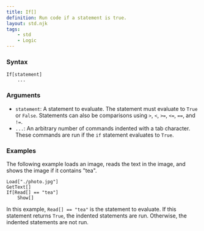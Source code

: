 ```yaml
---
title: If[]
definition: Run code if a statement is true.
layout: std.njk
tags:
    - std
    - Logic
---
```


### Syntax

```
If[statement]
    ...
```

### Arguments

- `statement`: A statement to evaluate. The statement must evaluate to `True` or `False`. Statements can also be comparisons using `>`, `<`, `>=`, `<=`, `==`, and `!=`.
- `...`: An arbitrary number of commands indented with a tab character. These commands are run if the `if` statement evaluates to `True`.

### Examples

The following example loads an image, reads the text in the image, and shows the image if it contains "tea".

```
Load["./photo.jpg"]
GetText[]
If[Read[] == "tea"]
    Show[]
```

In this example, `Read[] == "tea"` is the statement to evaluate. If this statement returns `True`, the indented statements are run. Otherwise, the indented statements are not run.